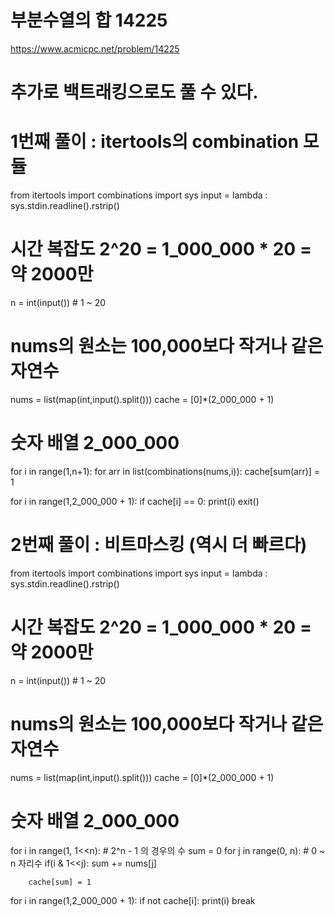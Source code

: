 # 부분수열의 합 14225
https://www.acmicpc.net/problem/14225

# 추가로 백트래킹으로도 풀 수 있다. 

# 1번째 풀이 : itertools의 combination 모듈

from itertools import combinations
import sys
input = lambda : sys.stdin.readline().rstrip()
# 시간 복잡도 2^20 = 1_000_000 * 20 = 약 2000만
n = int(input()) # 1 ~ 20
# nums의 원소는 100,000보다 작거나 같은 자연수
nums = list(map(int,input().split()))
cache = [0]*(2_000_000 + 1)
# 숫자 배열 2_000_000

for i in range(1,n+1):
    for arr in list(combinations(nums,i)):
        cache[sum(arr)] = 1

for i in range(1,2_000_000 + 1):
    if cache[i] == 0:
        print(i)
        exit()
        

# 2번째 풀이 : 비트마스킹 (역시 더 빠르다)

from itertools import combinations
import sys
input = lambda : sys.stdin.readline().rstrip()
# 시간 복잡도 2^20 = 1_000_000 * 20 = 약 2000만
n = int(input()) # 1 ~ 20
# nums의 원소는 100,000보다 작거나 같은 자연수
nums = list(map(int,input().split()))
cache = [0]*(2_000_000 + 1)
# 숫자 배열 2_000_000

for i in range(1, 1<<n): # 2^n - 1 의 경우의 수
    sum = 0
    for j in range(0, n): # 0 ~ n 자리수
        if(i & 1<<j):
            sum += nums[j]

        cache[sum] = 1

for i in range(1,2_000_000 + 1):
    if not cache[i]:
        print(i)
        break
     
